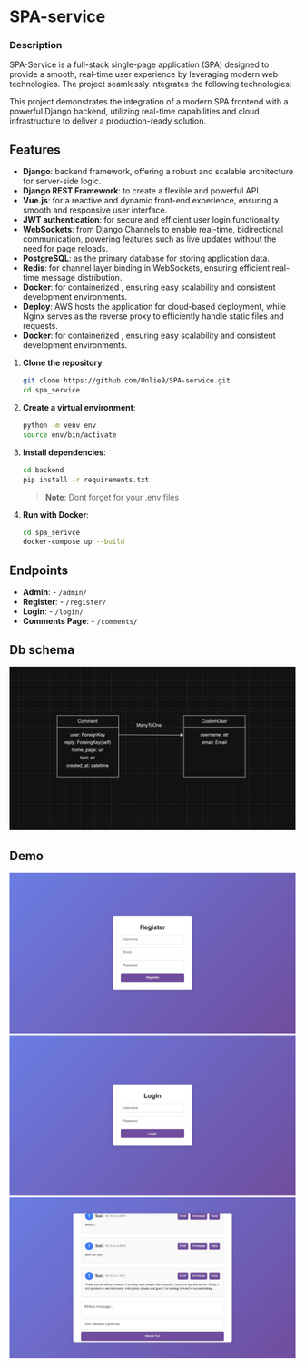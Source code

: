 # SPA-service
### Description
SPA-Service is a full-stack single-page application (SPA) designed to provide a smooth, real-time user experience by leveraging modern web technologies. The project seamlessly integrates the following technologies:

This project demonstrates the integration of a modern SPA frontend with a powerful Django backend, utilizing real-time capabilities and cloud infrastructure to deliver a production-ready solution.

## Features

- **Django**: backend framework, offering a robust and scalable architecture for server-side logic.
- **Django REST Framework**: to create a flexible and powerful API.
- **Vue.js**: for a reactive and dynamic front-end experience, ensuring a smooth and responsive user interface.
- **JWT authentication**: for secure and efficient user login functionality.
- **WebSockets**: from Django Channels to enable real-time, bidirectional communication, powering features such as live updates without the need for page reloads.
- **PostgreSQL**: as the primary database for storing application data.
- **Redis**: for channel layer binding in WebSockets, ensuring efficient real-time message distribution.
- **Docker**: for containerized , ensuring easy scalability and consistent development environments.
- **Deploy**: AWS hosts the application for cloud-based deployment, while Nginx serves as the reverse proxy to efficiently handle static files and requests.
- **Docker**: for containerized , ensuring easy scalability and consistent development environments.


1. **Clone the repository**:
    ```bash
    git clone https://github.com/Unlie9/SPA-service.git
    cd spa_service
    ```
2. **Create a virtual environment**:
    ```bash
    python -m venv env
    source env/bin/activate
    ```
3. **Install dependencies**:
    ```bash
    cd backend
    pip install -r requirements.txt
    ```
    > **Note**: Dont forget for your .env files
4. **Run with Docker**:
    ```bash
    cd spa_serivce
    docker-compose up --build
    ```

## Endpoints

- **Admin**: - `/admin/`
- **Register**: - `/register/`
- **Login**: - `/login/`
- **Comments Page**: - `/comments/`

## Db schema
![Alt text](./frontend/public/diagram.jpeg)

## Demo
![Alt text](./frontend/public/register.jpeg)
![Alt text](./frontend/public/login.jpeg)
![Alt text](./frontend/public/chat.jpeg)
